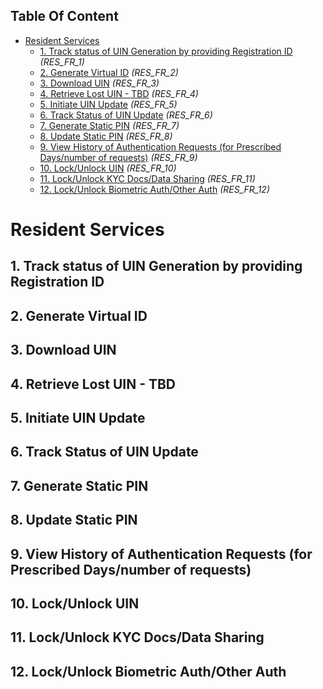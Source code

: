 ## Table Of Content
- [Resident Services](#resident-services)
  * [1. Track status of UIN Generation by providing Registration ID](#1-track-status-of-uin-generation-by-providing-registration-id) _(RES_FR_1)_
  * [2. Generate Virtual ID](#2-generate-virtual-id) _(RES_FR_2)_
  * [3. Download UIN](#3-download-uin) _(RES_FR_3)_
  * [4. Retrieve Lost UIN - TBD](#4-retrieve-lost-uin---tbd) _(RES_FR_4)_
  * [5. Initiate UIN Update](#5-initiate-uin-update) _(RES_FR_5)_
  * [6. Track Status of UIN Update](#6-track-status-of-uin-update) _(RES_FR_6)_
  * [7. Generate Static PIN](#7-generate-static-pin) _(RES_FR_7)_
  * [8. Update Static PIN](#8-update-static-pin) _(RES_FR_8)_
  * [9. View History of Authentication Requests (for Prescribed Days/number of requests)](#9-view-history-of-authentication-requests-for-prescribed-daysnumber-of-requests) _(RES_FR_9)_
  * [10. Lock/Unlock UIN](#10-lockunlock-uin) _(RES_FR_10)_
  * [11. Lock/Unlock KYC Docs/Data Sharing](#11-lockunlock-kyc-docsdata-sharing) _(RES_FR_11)_
  * [12. Lock/Unlock Biometric Auth/Other Auth](#12-lockunlock-biometric-authother-auth) _(RES_FR_12)_

# Resident Services
## 1. Track status of UIN Generation by providing Registration ID
## 2. Generate Virtual ID
## 3. Download UIN
## 4. Retrieve Lost UIN - TBD
## 5. Initiate UIN Update
## 6. Track Status of UIN Update
## 7. Generate Static PIN
## 8. Update Static PIN 
## 9. View History of Authentication Requests (for Prescribed Days/number of requests)
## 10. Lock/Unlock UIN
## 11. Lock/Unlock KYC Docs/Data Sharing 
## 12. Lock/Unlock Biometric Auth/Other Auth
